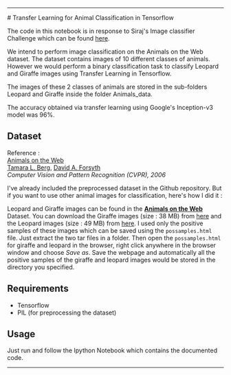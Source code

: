 <hr>
# Transfer Learning for Animal Classification in Tensorflow

The code in this notebook is in response to Siraj's Image classifier Challenge which can be found [here](https://www.youtube.com/watch?v=cAICT4Al5Ow).

We intend to perform image classification on the Animals on the Web dataset. The dataset contains images of 10 different classes of animals. However we would  perform a binary classification task to classify Leopard and Giraffe images using Transfer Learning in Tensorflow.

The images of these 2 classes of animals are stored in the sub-folders Leopard and Giraffe inside the folder Animals_data.

The accuracy obtained via transfer learning using Google's Inception-v3 model was 96%.


## Dataset

Reference :<br>
[Animals on the Web](http://tamaraberg.com/papers/berg_animals.pdf) <br>
[Tamara L. Berg](http://tamaraberg.com/), [David A. Forsyth](http://luthuli.cs.uiuc.edu/~daf) <br> 
*Computer Vision and Pattern Recognition (CVPR), 2006* <br>

I've already included the preprocessed dataset in the Github repository.  But if you want to use other animal images for classification, here's how I did it : 

Leopard and Giraffe images can be found in the [**Animals on the Web**](http://tamaraberg.com/animalDataset/index.html) Dataset. You can download the Giraffe images (size : 38 MB) from [here](http://tamaraberg.com/animalDataset/tarfiles/giraffe.tar.gz) and the Leopard images (size : 49 MB) from [here](http://tamaraberg.com/animalDataset/tarfiles/leopard.tar.gz). I used only the positive samples of these images which can be saved using the `possamples.html` file. Just extract the two tar files in a folder. Then open the `possamples.html` for giraffe and leopard in the browser, right click anywhere in the browser window and choose *Save as*. Save the webpage and automatically all the positive samples of the giraffe and leopard images would be stored in the directory you specified.


## Requirements

* Tensorflow
* PIL (for preprocessing the dataset)

## Usage 

Just run and follow the Ipython Notebook which contains the documented code.

<hr>

